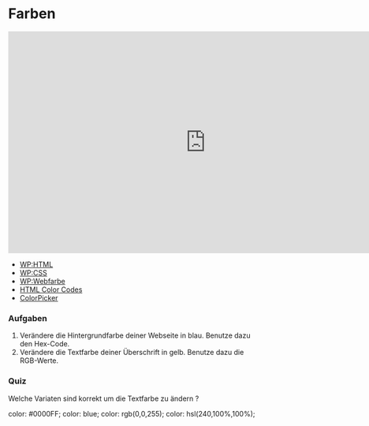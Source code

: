 # Farben

<iframe width="800" height="450" src="https://www.youtube-nocookie.com/embed/eKb32vthRXw?showinfo=0" frameborder="0" allowfullscreen></iframe>

* [WP:HTML](http://de.wikipedia.org/wiki/Hypertext_Markup_Language)
* [WP:CSS](http://de.wikipedia.org/wiki/Cascading_Style_Sheets)
* [WP:Webfarbe](https://de.wikipedia.org/wiki/Webfarbe)
* [HTML Color Codes](http://html-color-codes.info/)
* [ColorPicker](http://www.colorpicker.com/)

### Aufgaben

1. Verändere die Hintergrundfarbe deiner Webseite in blau. Benutze dazu den Hex-Code.
2. Verändere die Textfarbe deiner Überschrift in gelb. Benutze dazu die RGB-Werte.

### Quiz

<quiz name="">
    <question multiple>
        <p>Welche Variaten sind korrekt um die Textfarbe zu ändern ?</p>
        <answer correct>color: #0000FF;</answer>
        <answer correct>color: blue;</answer>
        <answer correct>color: rgb(0,0,255);</answer>
	<answer correct>color: hsl(240,100%,100%);</answer>
    </question>
</quiz>

